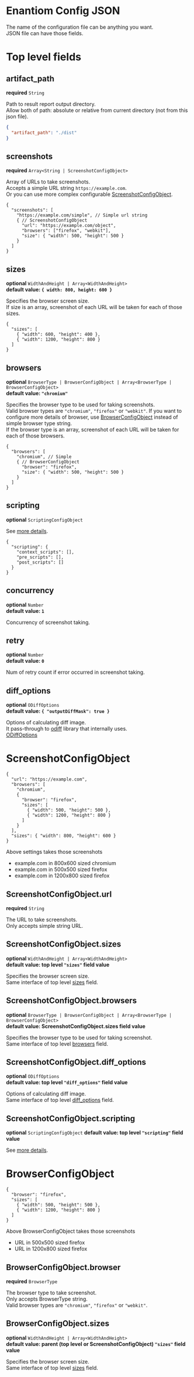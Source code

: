 # Enantiom Config JSON

The name of the configuration file can be anything you want.  
JSON file can have those fields.

# Top level fields

## artifact_path

**required** `String`

Path to result report output directory.  
Allow both of path: absolute or relative from current directory (not from this json file).

```json
{
  "artifact_path": "./dist"
}
```

## screenshots

**required** `Array<String | ScreenshotConfigObject>`

Array of URLs to take screenshots.  
Accepts a simple URL string `https://example.com`.  
Or you can use more complex configurable [ScreenshotConfigObject](#ScreenshotConfigObject).

```json5
{
  "screenshots": [
    "https://example.com/simple", // Simple url string
    { // ScreenshotConfigObject
      "url": "https://example.com/object",
      "browsers": ["firefox", "webkit"],
      "size": { "width": 500, "height": 500 }
    }
  ]
}
```

## sizes

**optional** `WidthAndHeight | Array<WidthAndHeight>`  
**default value: `{ width: 800, height: 600 }`**

Specifies the browser screen size.  
If size is an array, screenshot of each URL will be taken for each of those sizes.

```json5
{
  "sizes": [
    { "width": 600, "height": 400 },
    { "width": 1200, "height": 800 }
  ]
}
```

## browsers

**optional** `BrowserType | BrowserConfigObject | Array<BrowserType | BrowserConfigObject>`  
**default value: `"chromium"`**

Specifies the browser type to be used for taking screenshots.  
Valid browser types are `"chromium"`, `"firefox"` or `"webkit"`.
If you want to configure more details of browser, use [BrowserConfigObject](#BrowserConfigObject) instead of simple browser type string.  
If the browser type is an array, screenshot of each URL will be taken for each of those browsers.

```json5
{
  "browsers": [
    "chromium", // Simple 
    { // BrowserConfigObject
      "browser": "firefox", 
      "size": { "width": 500, "height": 500 }
    }
  ]
}
```

## scripting

**optional** `ScriptingConfigObject`

See [more details](./SCRIPTING.md).

```json5
{
  "scripting": {
    "context_scripts": [],
    "pre_scripts": [],
    "post_scripts": []
  }
}
```

## concurrency

**optional** `Number`  
**default value: `1`**

Concurrency of screenshot taking.

## retry

**optional** `Number`  
**default value: `0`**

Num of retry count if error occurred in screenshot taking.

## diff_options

**optional** `ODiffOptions`  
**default value: `{ "outputDiffMask": true }`**

Options of calculating diff image.  
It pass-through to [odiff](https://github.com/dmtrKovalenko/odiff) library that internally uses.  
[ODiffOptions](https://github.com/dmtrKovalenko/odiff#nodejs-1)

# ScreenshotConfigObject

```json5
{
  "url": "https://example.com",
  "browsers": [
    "chromium", 
    { 
      "browser": "firefox", 
      "sizes": [
        { "width": 500, "height": 500 },
        { "width": 1200, "height": 800 }
      ]
    }
  ],
  "sizes": { "width": 800, "height": 600 }
}
```

Above settings takes those screenshots

- example.com in 800x600 sized chromium
- example.com in 500x500 sized firefox
- example.com in 1200x800 sized firefox

## ScreenshotConfigObject.url

**required** `String`

The URL to take screenshots.  
Only accepts simple string URL.

## ScreenshotConfigObject.sizes

**optional** `WidthAndHeight | Array<WidthAndHeight>`  
**default value: top level `"sizes"` field value**

Specifies the browser screen size.  
Same interface of top level [sizes](#sizes) field.


## ScreenshotConfigObject.browsers

**optional** `BrowserType | BrowserConfigObject | Array<BrowserType | BrowserConfigObject>`  
**default value: ScreenshotConfigObject.sizes field value**

Specifies the browser type to be used for taking screenshot.  
Same interface of top level [browsers](#browsers) field.

## ScreenshotConfigObject.diff_options

**optional** `ODiffOptions`  
**default value: top level `"diff_options"` field value**

Options of calculating diff image.  
Same interface of top level [diff_options](#diff_options) field.

## ScreenshotConfigObject.scripting

**optional** `ScriptingConfigObject`
**default value: top level `"scripting"` field value**

See [more details](./SCRIPTING.md).

# BrowserConfigObject

```json5
{
  "browser": "firefox",
  "sizes": [
    { "width": 500, "height": 500 },
    { "width": 1200, "height": 800 }
  ]
}
```

Above BrowserConfigObject takes those screenshots

- URL in 500x500 sized firefox
- URL in 1200x800 sized firefox

## BrowserConfigObject.browser

**required** `BrowserType`

The browser type to take screenshot.  
Only accepts BrowserType string.  
Valid browser types are `"chromium"`, `"firefox"` or `"webkit"`.

## BrowserConfigObject.sizes

**optional** `WidthAndHeight | Array<WidthAndHeight>`  
**default value: parent (top level or ScreenshotConfigObject) `"sizes"` field value**

Specifies the browser screen size.  
Same interface of top level [sizes](#sizes) field.
